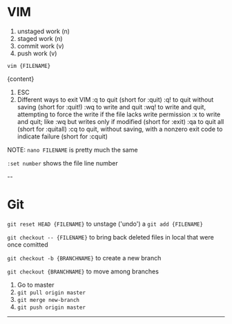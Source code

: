 # VIM

1. unstaged work (n)
2. staged work (n)
3. commit work (v)
4. push work (v)

`vim {FILENAME}`

{content}

1. ESC
2. Different ways to exit VIM
:q to quit (short for :quit)
:q! to quit without saving (short for :quit!)
:wq to write and quit
:wq! to write and quit, attempting to force the write if the file lacks write permission
:x to write and quit; like :wq but writes only if modified (short for :exit)
:qa to quit all (short for :quitall)
:cq to quit, without saving, with a nonzero exit code to indicate failure (short for :cquit)

NOTE: `nano FILENAME` is pretty much the same

`:set number` shows the file line number

--

# Git

`git reset HEAD {FILENAME}`
to unstage ('undo') a
`git add {FILENAME}`

`git checkout -- {FILENAME}`
to bring back deleted files in local that were once comitted

`git checkout -b {BRANCHNAME}`
to create a new branch

`git checkout {BRANCHNAME}`
to move among branches

1. Go to master
2. `git pull origin master`
3. `git merge new-branch`
4. `git push origin master`

******